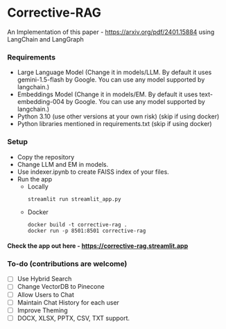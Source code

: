 # Corrective-RAG
An Implementation of this paper - https://arxiv.org/pdf/2401.15884 using LangChain and LangGraph

### Requirements
- Large Language Model (Change it in models/LLM. By default it uses gemini-1.5-flash by Google. You can use any model supported by langchain.)
- Embeddings Model (Change it in models/EM. By default it uses text-embedding-004 by Google. You can use any model supported by langchain.)
- Python 3.10 (use other versions at your own risk) (skip if using docker)
- Python libraries mentioned in requirements.txt (skip if using docker)

### Setup
- Copy the repository
- Change LLM and EM in models.
- Use indexer.ipynb to create FAISS index of your files.
- Run the app
  - Locally
    ```
    streamlit run streamlit_app.py
    ```
  - Docker
    ```
    docker build -t corrective-rag .
    docker run -p 8501:8501 corrective-rag
    ```
#### Check the app out here - https://corrective-rag.streamlit.app

### To-do (contributions are welcome)
- [ ] Use Hybrid Search
- [ ] Change VectorDB to Pinecone
- [ ] Allow Users to Chat
- [ ] Maintain Chat History for each user
- [ ] Improve Theming
- [ ] DOCX, XLSX, PPTX, CSV, TXT  support.
